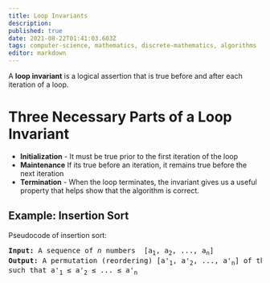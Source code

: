 ```yaml
---
title: Loop Invariants
description: 
published: true
date: 2021-08-22T01:41:03.603Z
tags: computer-science, mathematics, discrete-mathematics, algorithms
editor: markdown
---
```


A **loop invariant** is a logical assertion that is true before and after each iteration of a loop. 

# Three Necessary Parts of a Loop Invariant
* **Initialization** - It must be true prior to the first iteration of the loop
* **Maintenance** If its true before an iteration, it remains true before the next iteration
* **Termination** - When the loop terminates, the invariant gives us a useful property
that helps show that the algorithm is correct.




## Example: Insertion Sort

Pseudocode of insertion sort:
<pre>
<strong>Input:</strong> A sequence of <i>n</i> numbers  [a<sub>1</sub>, a<sub>2</sub>, ..., a<sub>n</sub>]
<strong>Output:</strong> A permutation (reordering) [a<super>'</super><sub>1</sub>, a<super>'</super><sub>2</sub>, ..., a<super>'</super><sub>n</sub>] of the input sequence
such that a<super>'</super><sub>1</sub> ≤ a<super>'</super><sub>2</sub> ≤ ... ≤ a<super>'</super><sub>n</sub>
</pre>